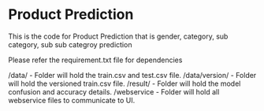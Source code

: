 # Product Prediction
This is the code for Product Prediction that is gender, category, sub category, sub sub categroy prediction

Please refer the requirement.txt file for dependencies

/data/ - Folder will hold the train.csv and test.csv file.
/data/version/ - Folder will hold the versioned train.csv file.
/result/ - Folder will hold the model confusion and accuracy details.
/webservice - Folder will hold all webservice files to communicate to UI.